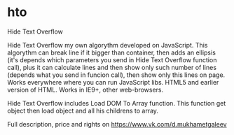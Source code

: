 # hto
Hide Text Overflow

Hide Text Overflow my own algorythm developed on JavaScript. This algorythm can break line if it bigger than container, then adds an ellipsis (it's depends which parameters you send in Hide Text Overflow function call), plus it can calculate lines and then show only such number of lines (depends what you send in funcion call), then show only this lines on page. Works everywhere where you can run JavaScript libs. HTML5 and earlier version of HTML. Works in IE9+, other web-browsers.

Hide Text Overflow includes Load DOM To Array function. This function get object then load object and all his childrens to array.

Full description, price and rights on https://www.vk.com/d.mukhametgaleev
